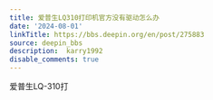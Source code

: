 ```yaml
---
title: 爱普生LQ310打印机官方没有驱动怎么办
date: '2024-08-01'
linkTitle: https://bbs.deepin.org/en/post/275883
source: deepin_bbs
description:  karry1992 
disable_comments: true
---
```

爱普生LQ-310打
